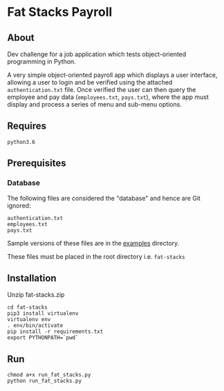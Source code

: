# Fat Stacks Payroll

## About
Dev challenge for a job application which tests object-oriented programming in Python.

A very simple object-oriented payroll app which displays a user interface, allowing a user to login
and be verified using the attached `authentication.txt` file. Once verified the user can then query
the employee and pay data (`employees.txt`, `pays.txt`), where the app must display and process a series
of menu and sub-menu options.

## Requires

    python3.6

## Prerequisites

### Database
The following files are considered the "database" and hence are Git ignored:

    authentication.txt
    employees.txt
    pays.txt

Sample versions of these files are in the [examples](examples) directory.

These files must be placed in the root directory i.e. `fat-stacks`

## Installation
Unzip fat-stacks.zip

    cd fat-stacks
    pip3 install virtualenv
    virtualenv env
    . env/bin/activate
    pip install -r requirements.txt
    export PYTHONPATH=`pwd`

## Run
    chmod a+x run_fat_stacks.py
    python run_fat_stacks.py
